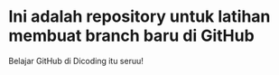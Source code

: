 # Ini adalah repository untuk latihan membuat branch baru di GitHub
Belajar GitHub di Dicoding itu seruu!
